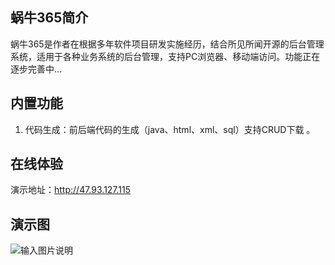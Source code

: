 ## 蜗牛365简介

蜗牛365是作者在根据多年软件项目研发实施经历，结合所见所闻开源的后台管理系统，适用于各种业务系统的后台管理，支持PC浏览器、移动端访问。功能正在逐步完善中...

## 内置功能

1.  代码生成：前后端代码的生成（java、html、xml、sql）支持CRUD下载 。

## 在线体验

演示地址：http://47.93.127.115 

## 演示图
![输入图片说明](https://images.gitee.com/uploads/images/2020/1114/210355_d40c8b66_1799057.png "p1.png")